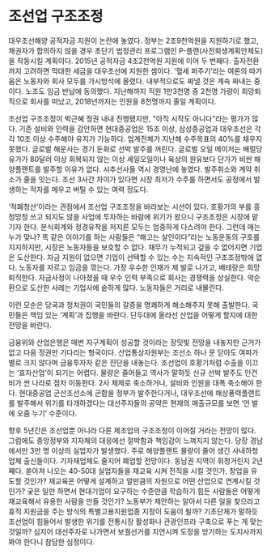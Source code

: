 조선업 구조조정
=======================

대우조선해양 공적자금 지원이 논란에 놓였다. 정부는 2조9천억원을 지원하기로 했고, 채권자가 합의하지 않을 경우 초단기 법정관리 프로그램인 P-플랜(사전회생계획안제도)을 작동시킬 계획이다. 2015년 공적자금 4조2천억원 지원에 이어 두 번째다. 출자전환까지 고려하면 막대한 세금을 대우조선에 지원한 셈이다. ‘혈세 퍼주기’라는 여론의 따가움은 노동자와 회사 모두를 가시방석에 올렸다. 내부적으로도 짜낼 것은 계속 짜내는 중이다. 노조도 임금 반납에 동의했다. 지난해까지 직원 1만3천명 중 2천명 가량이 희망퇴직으로 회사를 떠났고, 2018년까지는 인원을 8천명까지 줄일 계획이다.

조선업 구조조정이 박근혜 정권 내내 진행됐지만, "아직 시작도 아니다"라는 평가가 많다. 기존 설비와 인력을 감안하면 현대중공업은 15조 이상, 삼성중공업과 대우조선은 각각 10조 이상 수주해야 유지가 가능하다. 업계전체가 지난해 수주목표의 40%를 채우지 못했다. 글로벌 해운사는 경기 둔화로 선박 발주를 꺼린다. 글로벌 오일 메이저는 배럴당 유가가 80달러 이상 회복되지 않는 이상 셰일오일이나 육상의 원유보다 단가가 비싼 해양플랜트를 발주할 이유가 없다. 시추선사들 역시 경영난에 놓였다. 발주취소와 계약 취소가 줄을 잇는다. 조선 3사간 차이가 있다면 시장 최저가 수주를 하면서도 공정에서 발생하는 적자를 메우고 버틸 수 있는 여력 정도다.

‘적폐청산’이라는 관점에서 조선업 구조조정을 바라보는 시선이 있다. 호황기의 부를 흥청망청 쓰고 되지도 않을 사업에 투자하는 바람에 위기가 왔으니 구조조정은 시장에 맡기자 한다. 분식회계와 정경유착을 저지른 모두는 엄중하게 다스려야 한다. 그런데 매는 누가 맞나? 똑 같은 이야기를 하는 사람들은 “해고는 살인이다”라는 노동운동의 구호를 지지하지만, 시장은 노동자들을 보호할 수 없다. 채무가 누적되고 갚을 수 없어지면 기업은 도산한다. 자금 지원이 없으면 기업이 선택할 수 있는 수는 지속적인 구조조정밖에 없다. 노동자를 자르고 임금을 깎는다. 가장 우수한 인재가 제 발로 나가고, 베테랑은 희망퇴직한다. 자금사정이 나아졌을 때 우수 인력 부족으로 회사는 경쟁력을 상실한다. 악순환으로 도산한 사례는 기업사에 숱하게 많다. 노동자들은 거리로 내몰린다.

이런 모순은 당국과 정치권이 국민들의 갈증을 명쾌하게 해소해주지 못해 출발한다. 국민들은 책임 있는 ‘계획’과 집행을 바란다. 단두대에 올라선 산업을 어떻게 할지에 대한 전망을 바란다.

금융위와 산업은행은 매번 자구계획이 성공할 것이라는 장밋빛 전망을 내놓지만 근거가 없고 다음 정권만 기다리는 형국이다. 산업통상자원부는 조선소 하나 문 닫아도 여파가 별로 크지 않다며 금융투자자 같은 진단을 내놓는다. 조선업이 호황기처럼 수출을 이끄는 ‘효자산업’이 되기는 어렵다. 물량은 줄어들고 역사가 말하듯 신규 선박 발주도 인건비가 싼 나라로 점차 이동한다. 2사 체제로 축소하거나, 설비와 인원을 대폭 축소해야 한다. 현대중공업 군산조선소에 군함을 정부가 발주한다거나, 대우조선에 해상풍력플랜트를 발주해서 위기를 타개하겠다는 대선주자들의 공약은 현재의 매출규모를 보면 ‘언 발에 오줌 누기’ 수준이다.

향후 5년간은 조선업뿐 아니라 다른 제조업의 구조조정이 이어질 거라는 전망이 많다. 그럼에도 중앙정부와 지자체의 대응에선 절박함과 책임감이 느껴지지 않는다. 당장 경남에서만 3만 명 이상의 실업자가 발생했다. 주로 해양플랜트 물량이 줄어 생긴 사내하청업체 출신들이다. 기자재업체도 줄지어 폐업할 전망이다. 동남권 지역이 휘청거린지 2년째다. 쏟아져 나오는 40-50대 실업자들을 재교육 시켜 전직을 시킬 것인가, 창업을 유도할 것인가? 재교육은 어떻게 설계하고 얼만큼의 자원으로 어떤 산업으로 연계시킬 것인가? 궂은 일만 하면서 현대기업이 요구하는 수준만큼 학습하기 힘든 사람들은 어떻게 재교육해서 유용한 사람을 만들 것인가? 노동부가 제안하는 알아서 다른 일을 찾으라고 휴직 지원금을 주는 방식의 특별고용지원업종 지정이 도움이 될까? 기초단체가 말하듯 조선업이 힘들어서 발생한 위기를 전통시장 활성화나 관광인프라 구축으로 푸는 게 맞는 것일까? 심지어 대선주자로 나가면서 보궐선거를 지연시켜 도정을 방기하는 도지사까지 봐야 한다니 참담한 심정이다.
